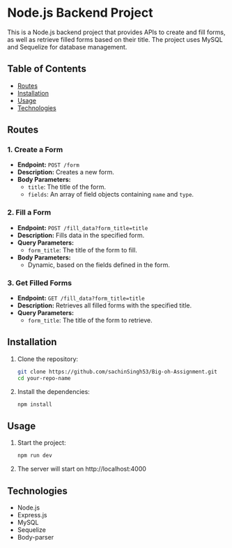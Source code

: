 # Node.js Backend Project

This is a Node.js backend project that provides APIs to create and fill forms, as well as retrieve filled forms based on their title. The project uses MySQL and Sequelize for database management.

## Table of Contents

- [Routes](#routes)
- [Installation](#installation)
- [Usage](#usage)
- [Technologies](#technologies)

## Routes

### 1. Create a Form
- **Endpoint:** `POST /form`
- **Description:** Creates a new form.
- **Body Parameters:**
  - `title`: The title of the form.
  - `fields`: An array of field objects containing `name` and `type`.

### 2. Fill a Form
- **Endpoint:** `POST /fill_data?form_title=title`
- **Description:** Fills data in the specified form.
- **Query Parameters:**
  - `form_title`: The title of the form to fill.
- **Body Parameters:**
  - Dynamic, based on the fields defined in the form.

### 3. Get Filled Forms
- **Endpoint:** `GET /fill_data?form_title=title`
- **Description:** Retrieves all filled forms with the specified title.
- **Query Parameters:**
  - `form_title`: The title of the form to retrieve.

## Installation

1. Clone the repository:
   ```bash
   git clone https://github.com/sachinSingh53/Big-oh-Assignment.git
   cd your-repo-name
2. Install the dependencies:
   ```bash
   npm install

## Usage
1. Start the project:
   ```bash
   npm run dev
2. The server will start on http://localhost:4000

## Technologies
- Node.js
- Express.js
- MySQL
- Sequelize
- Body-parser
